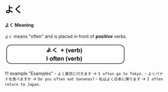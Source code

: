 # よく

#### よく Meaning

`よく` means "often" and is placed in front of __positive__ verbs.

![よく + Verb](../../../assets/images/figures/よく.png)

!!! example "Examples"
    - `よく東京に行きます` → `I often go to Tokyo.`
    - `よくバナナを食べますか` → `Do you often eat bananas?`
    - `私はよく日本に帰ります` → `I often return to Japan.`
